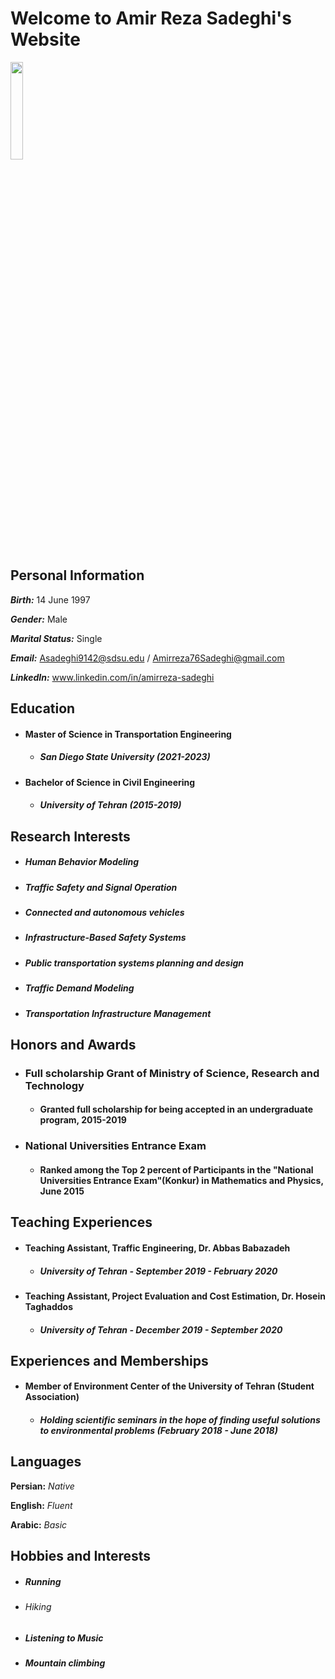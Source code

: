 # Welcome to Amir Reza Sadeghi's Website


<img src="https://user-images.githubusercontent.com/89832611/131472979-a0d52866-2bf7-4866-a84b-f8970b8c408e.jpg" width="20%">

## Personal Information


 **_Birth:_** 14 June 1997
 
 **_Gender:_** Male
 
 **_Marital Status:_** Single
 
 **_Email:_** Asadeghi9142@sdsu.edu / Amirreza76Sadeghi@gmail.com
 
 **_LinkedIn:_** www.linkedin.com/in/amirreza-sadeghi
 
## Education

* #### Master of Science in Transportation Engineering
  * ##### San Diego State University (_2021-2023_)

* #### Bachelor of Science in Civil Engineering
  * ##### University of Tehran (_2015-2019_)

## Research Interests

* ##### Human Behavior Modeling
* ##### Traffic Safety and Signal Operation
* ##### Connected and autonomous vehicles
* ##### Infrastructure-Based Safety Systems
* ##### Public transportation systems planning and design
* ##### Traffic Demand Modeling
* ##### Transportation Infrastructure Management

## Honors and Awards

* ### Full scholarship Grant of Ministry of Science, Research and Technology
  * #### Granted full scholarship for being accepted in an undergraduate program, 2015-2019

* ### National Universities Entrance Exam
  * #### Ranked among the Top 2 percent of Participants in the "National Universities Entrance Exam"(Konkur) in Mathematics and Physics, June 2015

## Teaching Experiences

* #### Teaching Assistant, Traffic Engineering, Dr. Abbas Babazadeh
  * ##### University of Tehran - September 2019 - February 2020

* #### Teaching Assistant, Project Evaluation and Cost Estimation, Dr. Hosein Taghaddos
  * ##### University of Tehran - December 2019 - September 2020

## Experiences and Memberships

* #### Member of Environment Center of the University of Tehran (Student Association)
  * ##### Holding scientific seminars in the hope of finding useful solutions to environmental problems (February 2018 - June 2018)

## Languages

**Persian:** _Native_

**English:** _Fluent_

**Arabic:** _Basic_

## Hobbies and Interests

* ##### Running
* ###### Hiking
* ##### Listening to Music
* ##### Mountain climbing
